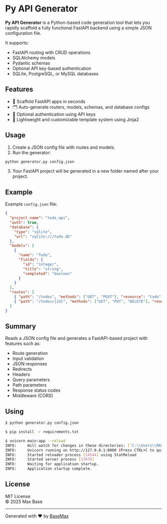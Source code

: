# Py API Generator

**Py API Generator** is a Python-based code generation tool that lets you rapidly scaffold a fully functional FastAPI backend using a simple JSON configuration file.

It supports:
- FastAPI routing with CRUD operations
- SQLAlchemy models
- Pydantic schemas
- Optional API key-based authentication
- SQLite, PostgreSQL, or MySQL databases

## Features

- 🧱 Scaffold FastAPI apps in seconds
- 🗂️ Auto-generate routers, models, schemas, and database configs
- 🔐 Optional authentication using API keys
- 🧪 Lightweight and customizable template system using Jinja2

## Usage

1. Create a JSON config file with routes and models.
2. Run the generator:

```bash
python generator.py config.json
```

3. Your FastAPI project will be generated in a new folder named after your project.

## Example

Example `config.json` file:

```json
{
  "project_name": "todo_api",
  "auth": true,
  "database": {
    "type": "sqlite",
    "url": "sqlite:///todo.db"
  },
  "models": [
    {
      "name": "Todo",
      "fields": {
        "id": "integer",
        "title": "string",
        "completed": "boolean"
      }
    }
  ],
  "routes": [
    { "path": "/todos", "methods": ["GET", "POST"], "resource": "todo" },
    { "path": "/todos/{id}", "methods": ["GET", "PUT", "DELETE"], "resource": "todo" }
  ]
}
```

## Summary

Reads a JSON config file and generates a FastAPI-based project with features such as:

- Route generation
- Input validation
- JSON responses
- Redirects
- Headers
- Query parameters
- Path parameters
- Response status codes
- Middleware (CORS)

## Using

```bash
$ python generator.py config.json

$ pip install -r requirements.txt

$ uvicorn main:app --reload
INFO:     Will watch for changes in these directories: ['C:\\Users\\MAX\\py-api-generator\\my_api']
INFO:     Uvicorn running on http://127.0.0.1:8000 (Press CTRL+C to quit)
INFO:     Started reloader process [14544] using StatReload
INFO:     Started server process [13976]
INFO:     Waiting for application startup.
INFO:     Application startup complete.
```

## License

MIT License  
© 2025 Max Base

---

Generated with ❤️ by [BaseMax](https://github.com/BaseMax)
